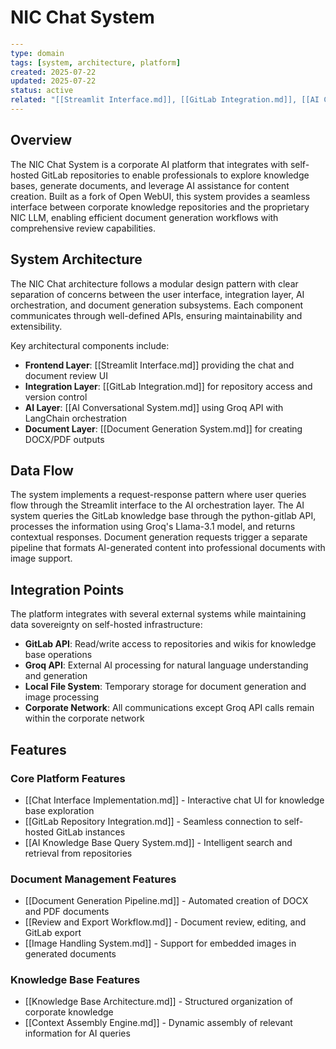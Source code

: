 # NIC Chat System

```yaml
---
type: domain
tags: [system, architecture, platform]
created: 2025-07-22
updated: 2025-07-22
status: active
related: "[[Streamlit Interface.md]], [[GitLab Integration.md]], [[AI Conversational System.md]]"
---
```

## Overview

The NIC Chat System is a corporate AI platform that integrates with self-hosted GitLab repositories to enable professionals to explore knowledge bases, generate documents, and leverage AI assistance for content creation. Built as a fork of Open WebUI, this system provides a seamless interface between corporate knowledge repositories and the proprietary NIC LLM, enabling efficient document generation workflows with comprehensive review capabilities.

## System Architecture

The NIC Chat architecture follows a modular design pattern with clear separation of concerns between the user interface, integration layer, AI orchestration, and document generation subsystems. Each component communicates through well-defined APIs, ensuring maintainability and extensibility.

Key architectural components include:
- **Frontend Layer**: [[Streamlit Interface.md]] providing the chat and document review UI
- **Integration Layer**: [[GitLab Integration.md]] for repository access and version control
- **AI Layer**: [[AI Conversational System.md]] using Groq API with LangChain orchestration
- **Document Layer**: [[Document Generation System.md]] for creating DOCX/PDF outputs

## Data Flow

The system implements a request-response pattern where user queries flow through the Streamlit interface to the AI orchestration layer. The AI system queries the GitLab knowledge base through the python-gitlab API, processes the information using Groq's Llama-3.1 model, and returns contextual responses. Document generation requests trigger a separate pipeline that formats AI-generated content into professional documents with image support.

## Integration Points

The platform integrates with several external systems while maintaining data sovereignty on self-hosted infrastructure:

- **GitLab API**: Read/write access to repositories and wikis for knowledge base operations
- **Groq API**: External AI processing for natural language understanding and generation
- **Local File System**: Temporary storage for document generation and image processing
- **Corporate Network**: All communications except Groq API calls remain within the corporate network

## Features

### Core Platform Features

- [[Chat Interface Implementation.md]] - Interactive chat UI for knowledge base exploration
- [[GitLab Repository Integration.md]] - Seamless connection to self-hosted GitLab instances
- [[AI Knowledge Base Query System.md]] - Intelligent search and retrieval from repositories

### Document Management Features

- [[Document Generation Pipeline.md]] - Automated creation of DOCX and PDF documents
- [[Review and Export Workflow.md]] - Document review, editing, and GitLab export
- [[Image Handling System.md]] - Support for embedded images in generated documents

### Knowledge Base Features

- [[Knowledge Base Architecture.md]] - Structured organization of corporate knowledge
- [[Context Assembly Engine.md]] - Dynamic assembly of relevant information for AI queries